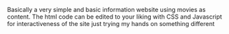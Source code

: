 Basically a very simple and basic information website using movies as content. The html code can be edited to your liking with CSS and Javascript for interactiveness of the site
just trying my hands on something different
